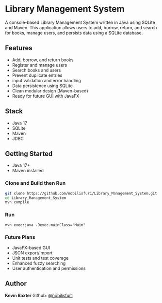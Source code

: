 # Library Management System

A console-based Library Management System written in Java using SQLite and Maven. This application allows users to add, borrow, return, and search for books, manage users, and persists data using a SQLite database.

## Features

- Add, borrow, and return books
- Register and manage users
- Search books and users
- Prevent duplicate entries
- input validation and error handling
- Data persistence using SQLite
- Clean modular design (Maven-based)
- Ready for future GUI with JavaFX

## Stack

- Java 17
- SQLite
- Maven
- JDBC

## Getting Started

- Java 17+
- Maven installed

### Clone and Build then Run

```bash
git clone https://github.com/nobilisfur1/Library_Management_System.git
cd Library_Management_System
mvn compile
```

### Run

```
mvn exec:java -Dexec.mainClass="Main"
```

### Future Plans

- JavaFX-based GUI
- JSON export/import
- Unit tests and test coverage
- Enhanced fuzzy searching
- User authentication and permissions

## Author

**Kevin Baxter**
Github: [@nobilisfur1](https://github.com/nobilisfur1)
